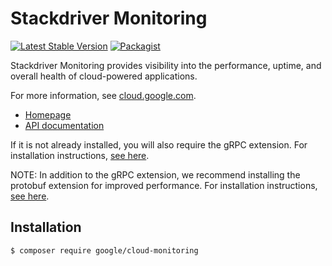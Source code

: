 # Stackdriver Monitoring

[![Latest Stable Version](https://poser.pugx.org/google/cloud-monitoring/v/stable)](https://packagist.org/packages/google/cloud-monitoring) [![Packagist](https://img.shields.io/packagist/dm/google/cloud-monitoring.svg)](https://packagist.org/packages/google/cloud-monitoring)

Stackdriver Monitoring provides visibility into the performance, uptime, and overall health of cloud-powered applications.

For more information, see [cloud.google.com](https://cloud.google.com/monitoring/).

* [Homepage](http://googlecloudplatform.github.io/google-cloud-php)
* [API documentation](http://googlecloudplatform.github.io/google-cloud-php/#/docs/cloud-monitoring/latest/monitoring/readme)

If it is not already installed, you will also require the gRPC extension. For installation instructions, [see here](https://cloud.google.com/php/grpc).

NOTE: In addition to the gRPC extension, we recommend installing the protobuf extension for improved performance. For installation instructions, [see here](https://cloud.google.com/php/grpc#install_the_protobuf_runtime_library).

## Installation

```
$ composer require google/cloud-monitoring
```
